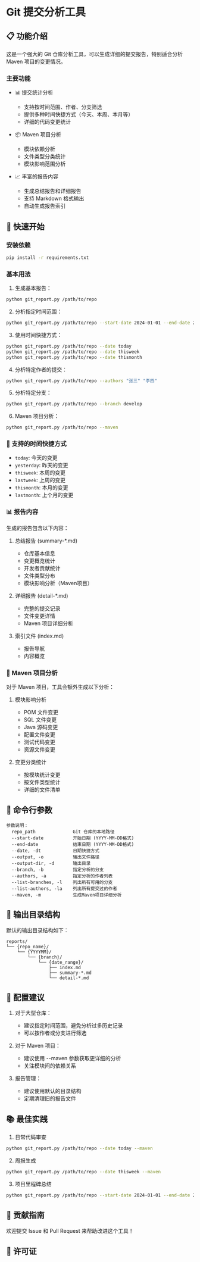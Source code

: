 # Git 提交分析工具

## 📋 功能介绍

这是一个强大的 Git 仓库分析工具，可以生成详细的提交报告，特别适合分析 Maven 项目的变更情况。

### 主要功能

- 📊 提交统计分析
  - 支持按时间范围、作者、分支筛选
  - 提供多种时间快捷方式（今天、本周、本月等）
  - 详细的代码变更统计

- 📦 Maven 项目分析
  - 模块依赖分析
  - 文件类型分类统计
  - 模块影响范围分析

- 📈 丰富的报告内容
  - 生成总结报告和详细报告
  - 支持 Markdown 格式输出
  - 自动生成报告索引

## 🚀 快速开始

### 安装依赖

```bash
pip install -r requirements.txt
```

### 基本用法

1. 生成基本报告：
```bash
python git_report.py /path/to/repo
```

2. 分析指定时间范围：
```bash
python git_report.py /path/to/repo --start-date 2024-01-01 --end-date 2024-01-31
```

3. 使用时间快捷方式：
```bash
python git_report.py /path/to/repo --date today
python git_report.py /path/to/repo --date thisweek
python git_report.py /path/to/repo --date thismonth
```

4. 分析特定作者的提交：
```bash
python git_report.py /path/to/repo --authors "张三" "李四"
```

5. 分析特定分支：
```bash
python git_report.py /path/to/repo --branch develop
```

6. Maven 项目分析：
```bash
python git_report.py /path/to/repo --maven
```

### 📅 支持的时间快捷方式

- `today`: 今天的变更
- `yesterday`: 昨天的变更
- `thisweek`: 本周的变更
- `lastweek`: 上周的变更
- `thismonth`: 本月的变更
- `lastmonth`: 上个月的变更

### 📊 报告内容

生成的报告包含以下内容：

1. 总结报告 (summary-*.md)
   - 仓库基本信息
   - 变更概览统计
   - 开发者贡献统计
   - 文件类型分布
   - 模块影响分析（Maven项目）

2. 详细报告 (detail-*.md)
   - 完整的提交记录
   - 文件变更详情
   - Maven 项目详细分析

3. 索引文件 (index.md)
   - 报告导航
   - 内容概览

### 🎯 Maven 项目分析

对于 Maven 项目，工具会额外生成以下分析：

1. 模块影响分析
   - POM 文件变更
   - SQL 文件变更
   - Java 源码变更
   - 配置文件变更
   - 测试代码变更
   - 资源文件变更

2. 变更分类统计
   - 按模块统计变更
   - 按文件类型统计
   - 详细的文件清单

## 📝 命令行参数

```
参数说明：
  repo_path              Git 仓库的本地路径
  --start-date           开始日期 (YYYY-MM-DD格式)
  --end-date             结束日期 (YYYY-MM-DD格式)
  --date, -dt            日期快捷方式
  --output, -o           输出文件路径
  --output-dir, -d       输出目录
  --branch, -b           指定分析的分支
  --authors, -a          指定分析的作者列表
  --list-branches, -l    列出所有可用的分支
  --list-authors, -la    列出所有提交过的作者
  --maven, -m            生成Maven项目详细分析
```

## 📂 输出目录结构

默认的输出目录结构如下：

```
reports/
└── {repo_name}/
    └── {YYYYMM}/
        └── {branch}/
            └── {date_range}/
                ├── index.md
                ├── summary-*.md
                └── detail-*.md
```

## 🔧 配置建议

1. 对于大型仓库：
   - 建议指定时间范围，避免分析过多历史记录
   - 可以按作者或分支进行筛选

2. 对于 Maven 项目：
   - 建议使用 --maven 参数获取更详细的分析
   - 关注模块间的依赖关系

3. 报告管理：
   - 建议使用默认的目录结构
   - 定期清理旧的报告文件

## 📚 最佳实践

1. 日常代码审查
```bash
python git_report.py /path/to/repo --date today --maven
```

2. 周报生成
```bash
python git_report.py /path/to/repo --date thisweek --maven
```

3. 项目里程碑总结
```bash
python git_report.py /path/to/repo --start-date 2024-01-01 --end-date 2024-01-31 --maven
```

## 🤝 贡献指南

欢迎提交 Issue 和 Pull Request 来帮助改进这个工具！

## 📄 许可证